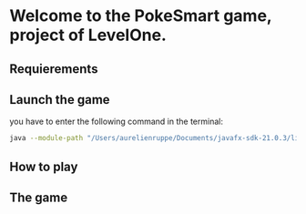 # Welcome to the PokeSmart game, project of LevelOne.

## Requierements




## Launch the game

you have to enter the following command in the terminal:

```bash
java --module-path "/Users/aurelienruppe/Documents/javafx-sdk-21.0.3/lib" --add-modules javafx.controls,javafx.fxml -jar LevelOne.jar
```


## How to play



## The game


